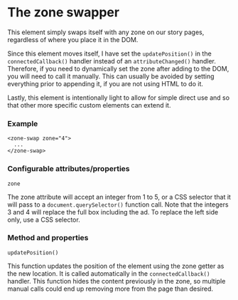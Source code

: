 # The zone swapper

This element simply swaps itself with any zone on our story pages, regardless of where you place it in the DOM.

Since this element moves itself, I have set the `updatePosition()` in the   `connectedCallback()` handler instead of an `attributeChanged()` handler. Therefore, if you need to dynamically set the zone after adding to the DOM, you will need to call it manually. This can usually be avoided by setting everything prior to appending it, if you are not using HTML to do it.

Lastly, this element is intentionally light to allow for simple direct use and so that other more specific custom elements can extend it.

### Example

```
<zone-swap zone="4">
  ...
</zone-swap>
```


### Configurable attributes/properties

`zone`

The zone attribute will accept an integer from 1 to 5, or a CSS selector that it will pass to a `document.querySelector()` function call. Note that the integers 3 and 4 will replace the full box including the ad. To replace the left side only, use a CSS selector.

### Method and properties

`updatePosition()`

This function updates the position of the element using the zone getter as the new location. It is called automatically in the `connectedCallback()` handler. This function hides the content previously in the zone, so multiple manual calls could end up removing more from the page than desired.
